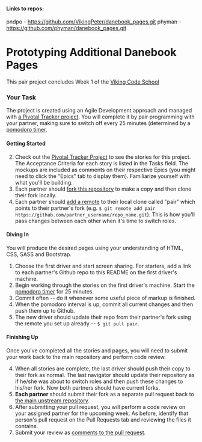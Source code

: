 #### Links to repos:
pndpo - https://github.com/VikingPeter/danebook_pages.git
phyman - https://github.com/phyman/danebook_pages.git


# Prototyping Additional Danebook Pages

This pair project concludes Week 1 of the [Viking Code School](http://vikingcodeschool.com)

### Your Task

The project is created using an Agile Development approach and managed with [a Pivotal Tracker project](https://www.pivotaltracker.com/s/projects/1149270).  You will complete it by pair programming with your partner, making sure to switch off every 25 minutes (determined by a [pomodoro timer](http://tomato-timer.com/).

#### Getting Started

2. Check out the [Pivotal Tracker Project](https://www.pivotaltracker.com/s/projects/1149270) to see the stories for this project.  The Acceptance Criteria for each story is listed in the Tasks field.  The mockups are included as comments on their respective Epics (you might need to click the "Epics" tab to display them). Familiarize yourself with what you'll be building.
1. Each partner should [fork this repository](https://help.github.com/articles/fork-a-repo) to make a copy and then clone their fork locally.
2. Each partner should [add a remote](https://help.github.com/articles/adding-a-remote) to their local clone called "pair" which points to their partner's fork (e.g. `$ git remote add pair https://github.com/partner_username/repo_name.git`).  This is how you'll pass changes between each other when it's time to switch roles.

#### Diving In

You will produce the desired pages using your understanding of HTML, CSS, SASS and Bootstrap.

1. Choose the first driver and start screen sharing.  For starters, add a link to each partner's Github repo to this README on the first driver's machine.
2. Begin working through the stories on the first driver's machine.  Start the [pomodoro timer](http://tomato-timer.com) for 25 minutes.
2. Commit often -- do it whenever some useful piece of markup is finished.
2. When the pomodoro interval is up, commit all current changes and then push them up to Github.  
3. The new driver should update their repo from their partner's fork using the remote you set up already -- `$ git pull pair`.

#### Finishing Up

Once you've completed all the stories and pages, you will need to submit your work back to the main repository and perform code review.

4. When all stories are complete, the last driver should push their copy to their fork as normal.  The last navigator should update their repository as if he/she was about to switch roles and then push these changes to his/her fork.  Now both partners should have current forks.
4. **Each partner** should submit their fork as a separate pull request back to [the main upstream repository](https://github.com/vikingeducation/danebook_pages).  
3. After submitting your pull request, you will perform a code review on your assigned partner for the upcoming week.  As before, identify that person's pull request on the Pull Requests tab and reviewing the files it contains.  
4. Submit your review as [comments to the pull request](https://help.github.com/articles/using-pull-requests#pull-request-discussion).
